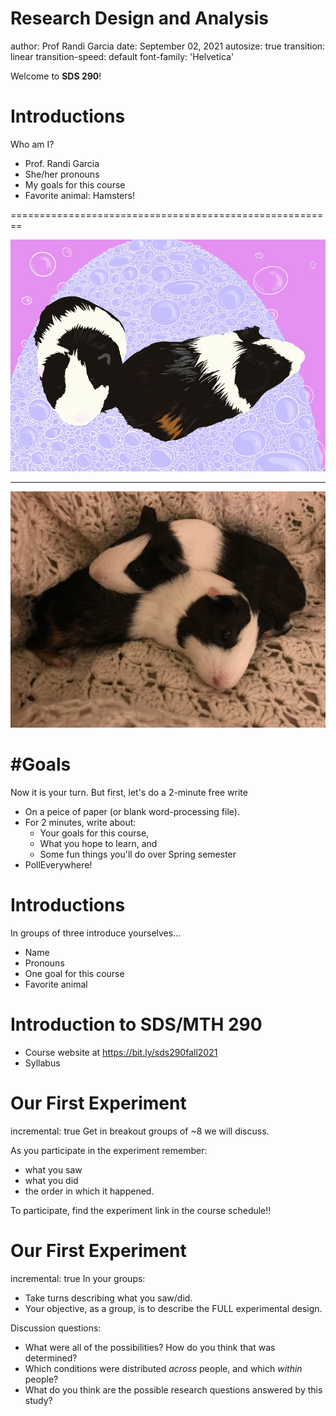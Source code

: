 Research Design and Analysis 
========================================================
author: Prof Randi Garcia
date: September 02, 2021
autosize: true
transition: linear
transition-speed: default
font-family: 'Helvetica'
<!-- font-import: http://fonts.googleapis.com/css?family=Risque -->


Welcome to **SDS 290**! 

Introductions
========================================================

Who am I?

- Prof. Randi Garcia
- She/her pronouns
- My goals for this course 
- Favorite animal: Hamsters!

========================================================

![Pigs](01_intro_to_experimental-figure/pigs3.jpeg)

***

![Pigs](01_intro_to_experimental-figure/pigs2.JPG)



#Goals
========================================================
Now it is your turn. But first, let's do a 2-minute free write

- On a peice of paper (or blank word-processing file).
- For 2 minutes, write about:
    - Your goals for this course,
    - What you hope to learn, and
    - Some fun things you'll do over Spring semester
- PollEverywhere!

Introductions
========================================================
In groups of three introduce yourselves...

- Name
- Pronouns
- One goal for this course
- Favorite animal

Introduction to SDS/MTH 290
========================================================

- Course website at https://bit.ly/sds290fall2021
- Syllabus

Our First Experiment
========================================================
incremental: true
Get in breakout groups of ~8 we will discuss. 

As you participate in the experiment remember: 
- what you saw 
- what you did
- the order in which it happened. 

To participate, find the experiment link in the course schedule!!

Our First Experiment
========================================================
incremental: true
In your groups: 
- Take turns describing what you saw/did.
- Your objective, as a group, is to describe the FULL experimental design.

Discussion questions:
- What were all of the possibilities? How do you think that was determined?
- Which conditions were distributed *across* people, and which *within* people?
- What do you think are the possible research questions answered by this study?
        


<!-- New Section -->
<!-- ==================================== -->
<!-- type: section -->

<!-- Prompt Slide -->
<!-- ==================================== -->
<!-- type: prompt -->

<!-- Sample Variance -->
<!-- ======================================================== -->

<!-- $$\sigma^2 = \frac{\sum_{i=1}^{n}(x_i - \mu)^2} {n-1}$$ -->
